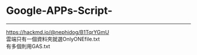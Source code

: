 # Google-APPs-Script-
---
https://hackmd.io/@nephidog/B1TqrYGmU \
雲端只有一個資料夾就選OnlyONEfile.txt \
有多個則用GAS.txt
